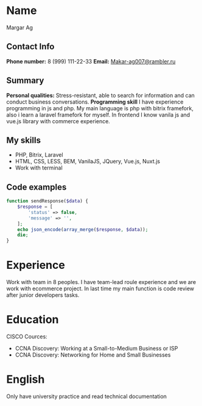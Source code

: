 # Name
Margar Ag

## Contact Info
**Phone number:** 8 (999) 111-22-33
**Email:** Makar-ag007@rambler.ru

## Summary
**Personal qualities:** Stress-resistant, able to search for information and can conduct business conversations.
**Programming skill** I have experience programming in js and php. My main language is php with bitrix framefork, also i learn a laravel framefork for myself. In frontend I know vanila js and vue.js library with commerce experience.

## My skills
- PHP, Bitrix, Laravel
- HTML, CSS, LESS, BEM, VanilaJS, JQuery, Vue.js, Nuxt.js
- Work with terminal

## Code examples
```php
function sendResponse($data) {
	$response = [
		'status' => false,
		'message' => '',
	];
	echo json_encode(array_merge($response, $data));
	die;
}
```

# Experience
Work with team in 8 peoples. I have team-lead roule experience and we are work with ecommerce project. In last time my main function is code review after junior developers tasks.

# Education
CISCO Cources:
- CCNA Discovery: Working at a Small-to-Medium Business or ISP
- CCNA Discovery: Networking for Home and Small Businesses

# English
Only have university practice and read technical documentation